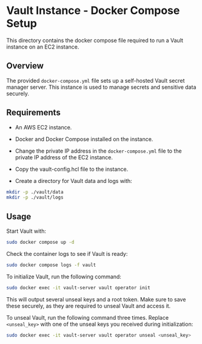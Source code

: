 # Vault Instance - Docker Compose Setup

This directory contains the docker compose file required to run a Vault instance on an EC2 instance.

## Overview

The provided `docker-compose.yml` file sets up a self-hosted Vault secret manager server.
This instance is used to manage secrets and sensitive data securely.

## Requirements

- An AWS EC2 instance.
- Docker and Docker Compose installed on the instance.

- Change the private IP address in the `docker-compose.yml` file to the private IP address of the EC2 instance.

- Copy the vault-config.hcl file to the instance.
- Create a directory for Vault data and logs with:

```bash
mkdir -p ./vault/data
mkdir -p ./vault/logs
```

## Usage

Start Vault with:

```bash
sudo docker compose up -d
```

Check the container logs to see if Vault is ready:

```bash
sudo docker compose logs -f vault
```

To initialize Vault, run the following command:

```bash
sudo docker exec -it vault-server vault operator init
```

This will output several unseal keys and a root token.
Make sure to save these securely, as they are required to unseal Vault and access it.

To unseal Vault, run the following command three times.
Replace `<unseal_key>` with one of the unseal keys you received during initialization:

```bash
sudo docker exec -it vault-server vault operator unseal <unseal_key>
```
